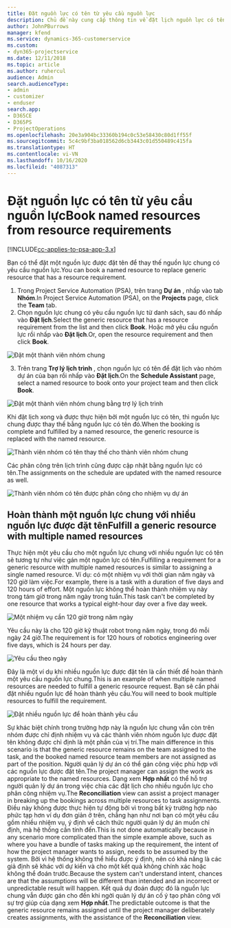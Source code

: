 ```yaml
---
title: Đặt nguồn lực có tên từ yêu cầu nguồn lực
description: Chủ đề này cung cấp thông tin về đặt lịch nguồn lực có tên cho một yêu cầu nguồn lực chung.
author: JohnPBurrows
manager: kfend
ms.service: dynamics-365-customerservice
ms.custom:
- dyn365-projectservice
ms.date: 12/11/2018
ms.topic: article
ms.author: ruhercul
audience: Admin
search.audienceType:
- admin
- customizer
- enduser
search.app:
- D365CE
- D365PS
- ProjectOperations
ms.openlocfilehash: 20e3a904bc33360b194c0c53e58430c80d1ff55f
ms.sourcegitcommit: 5c4c9bf3ba018562d6cb3443c01d550489c415fa
ms.translationtype: HT
ms.contentlocale: vi-VN
ms.lasthandoff: 10/16/2020
ms.locfileid: "4087313"
---
```

# <a name="book-named-resources-from-resource-requirements"></a><span data-ttu-id="fe875-103">Đặt nguồn lực có tên từ yêu cầu nguồn lực</span><span class="sxs-lookup"><span data-stu-id="fe875-103">Book named resources from resource requirements</span></span>

[!INCLUDE[cc-applies-to-psa-app-3.x](../includes/cc-applies-to-psa-app-3x.md)]

<span data-ttu-id="fe875-104">Bạn có thể đặt một nguồn lực được đặt tên để thay thế nguồn lực chung có yêu cầu nguồn lực.</span><span class="sxs-lookup"><span data-stu-id="fe875-104">You can book a named resource to replace generic resource that has a resource requirement.</span></span>

1. <span data-ttu-id="fe875-105">Trong Project Service Automation (PSA), trên trang **Dự án** , nhấp vào tab **Nhóm**.</span><span class="sxs-lookup"><span data-stu-id="fe875-105">In Project Service Automation (PSA), on the **Projects** page, click the **Team** tab.</span></span>
2. <span data-ttu-id="fe875-106">Chọn nguồn lực chung có yêu cầu nguồn lực từ danh sách, sau đó nhấp vào **Đặt lịch**.</span><span class="sxs-lookup"><span data-stu-id="fe875-106">Select the generic resource that has a resource requirement from the list and then click **Book**.</span></span> <span data-ttu-id="fe875-107">Hoặc mở yêu cầu nguồn lực rồi nhấp vào **Đặt lịch**.</span><span class="sxs-lookup"><span data-stu-id="fe875-107">Or, open the resource requirement and then click **Book**.</span></span>


![Đặt một thành viên nhóm chung](media/RM-how-to-14.png)


3. <span data-ttu-id="fe875-109">Trên trang **Trợ lý lịch trình** , chọn nguồn lực có tên để đặt lịch vào nhóm dự án của bạn rồi nhấp vào **Đặt lịch**.</span><span class="sxs-lookup"><span data-stu-id="fe875-109">On the **Schedule Assistant** page, select a named resource to book onto your project team and then click **Book**.</span></span>

![Đặt một thành viên nhóm chung bằng trợ lý lịch trình](media/RM-how-to-15.png)

<span data-ttu-id="fe875-111">Khi đặt lịch xong và được thực hiện bởi một nguồn lực có tên, thì nguồn lực chung được thay thế bằng nguồn lực có tên đó.</span><span class="sxs-lookup"><span data-stu-id="fe875-111">When the booking is complete and fulfilled by a named resource, the generic resource is replaced with the named resource.</span></span>

![Thành viên nhóm có tên thay thế cho thành viên nhóm chung](media/RM-how-to-16.png)

<span data-ttu-id="fe875-113">Các phân công trên lịch trình cũng được cập nhật bằng nguồn lực có tên.</span><span class="sxs-lookup"><span data-stu-id="fe875-113">The assignments on the schedule are updated with the named resource as well.</span></span>

![Thành viên nhóm có tên được phân công cho nhiệm vụ dự án](media/RM-how-to-17.png)

## <a name="fulfill-a-generic-resource-with-multiple-named-resources"></a><span data-ttu-id="fe875-115">Hoàn thành một nguồn lực chung với nhiều nguồn lực được đặt tên</span><span class="sxs-lookup"><span data-stu-id="fe875-115">Fulfill a generic resource with multiple named resources</span></span>
<span data-ttu-id="fe875-116">Thực hiện một yêu cầu cho một nguồn lực chung với nhiều nguồn lực có tên sẽ tương tự như việc gán một nguồn lực có tên.</span><span class="sxs-lookup"><span data-stu-id="fe875-116">Fulfilling a requirement for a generic resource with multiple named resources is similar to assigning a single named resource.</span></span> <span data-ttu-id="fe875-117">Ví dụ: có một nhiệm vụ với thời gian năm ngày và 120 giờ làm việc.</span><span class="sxs-lookup"><span data-stu-id="fe875-117">For example, there is a task with a duration of five days and 120 hours of effort.</span></span> <span data-ttu-id="fe875-118">Một nguồn lực không thể hoàn thành nhiệm vụ này trong tám giờ trong năm ngày trong tuần.</span><span class="sxs-lookup"><span data-stu-id="fe875-118">This task can't be completed by one resource that works a typical eight-hour day over a five day week.</span></span> 

![Một nhiệm vụ cần 120 giờ trong năm ngày](media/RM-how-to-21.png)

<span data-ttu-id="fe875-120">Yêu cầu này là cho 120 giờ kỹ thuật robot trong năm ngày, trong đó mỗi ngày 24 giờ.</span><span class="sxs-lookup"><span data-stu-id="fe875-120">The requirement is for 120 hours of robotics engineering over five days, which is 24 hours per day.</span></span>

![Yêu cầu theo ngày](media/RM-how-to-22.png)

<span data-ttu-id="fe875-122">Đây là một ví dụ khi nhiều nguồn lực được đặt tên là cần thiết để hoàn thành một yêu cầu nguồn lực chung.</span><span class="sxs-lookup"><span data-stu-id="fe875-122">This is an example of when multiple named resources are needed to fulfill a generic resource request.</span></span> <span data-ttu-id="fe875-123">Bạn sẽ cần phải đặt nhiều nguồn lực để hoàn thành yêu cầu.</span><span class="sxs-lookup"><span data-stu-id="fe875-123">You will need to book multiple resources to fulfill the requirement.</span></span>

![Đặt nhiều nguồn lực để hoàn thành yêu cầu](media/RM-how-to-23.png)

<span data-ttu-id="fe875-125">Sự khác biệt chính trong trường hợp này là nguồn lực chung vẫn còn trên nhóm được chỉ định nhiệm vụ và các thành viên nhóm nguồn lực được đặt tên không được chỉ định là một phần của vị trí.</span><span class="sxs-lookup"><span data-stu-id="fe875-125">The main difference in this scenario is that the generic resource remains on the team assigned to the task, and the booked named resource team members are not assigned as part of the position.</span></span> <span data-ttu-id="fe875-126">Người quản lý dự án có thể gán công việc phù hợp với các nguồn lực được đặt tên.</span><span class="sxs-lookup"><span data-stu-id="fe875-126">The project manager can assign the work as appropriate to the named resources.</span></span> <span data-ttu-id="fe875-127">Dạng xem **Hợp nhất** có thể hỗ trợ người quản lý dự án trong việc chia các đặt lịch cho nhiều nguồn lực cho phân công nhiệm vụ.</span><span class="sxs-lookup"><span data-stu-id="fe875-127">The **Reconciliation** view can assist a project manager in breaking up the bookings across multiple resources to task assignments.</span></span> <span data-ttu-id="fe875-128">Điều này không được thực hiện tự động bởi vì trong bất kỳ trường hợp nào phức tạp hơn ví dụ đơn giản ở trên, chẳng hạn như nơi bạn có một yêu cầu gồm nhiều nhiệm vụ, ý định về cách thức người quản lý dự án muốn chỉ định, mà hệ thống cần tính đến.</span><span class="sxs-lookup"><span data-stu-id="fe875-128">This is not done automatically because in any scenario more complicated than the simple example above, such as where you have a bundle of tasks making up the requirement, the intent of how the project manager wants to assign, needs to be assumed by the system.</span></span> <span data-ttu-id="fe875-129">Bởi vì hệ thống không thể hiểu được ý định, nên có khả năng là các giả định sẽ khác với dự kiến và cho một kết quả không chính xác hoặc không thể đoán trước.</span><span class="sxs-lookup"><span data-stu-id="fe875-129">Because the system can't understand intent, chances are that the assumptions will be different than intended and an incorrect or unpredictable result will happen.</span></span> <span data-ttu-id="fe875-130">Kết quả dự đoán được đó là nguồn lực chung vẫn được gán cho đến khi ngời quản lý dự án cố ý tạo phân công với sự trợ giúp của dạng xem **Hợp nhất**.</span><span class="sxs-lookup"><span data-stu-id="fe875-130">The predictable outcome is that the generic resource remains assigned until the project manager deliberately creates assignments, with the assistance of the **Reconciliation** view.</span></span>


